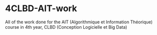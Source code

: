 # 4CLBD-AIT-work
All of the work done for the AIT (Algorithmique et Information Théorique) course in 4th year, CLBD (Conception Logicielle et Big Data)
